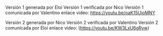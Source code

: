 Versión 1 generada por Eloi
Versión 1 verificada por Nico
Versión 1 comunicada por Valentino
enlace video: https://youtu.be/oaK15UioMNY

Versión 2 generada por Nico
Versión 2 verificada por Valentino
Versión 2 comunicada por Eloi
enlace video: (https://youtu.be/KW3LxU6gRyw)

